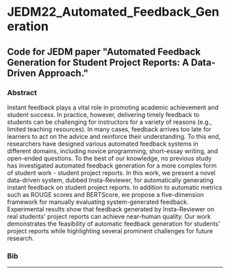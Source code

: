 # JEDM22_Automated_Feedback_Generation
Code for JEDM paper "Automated Feedback Generation for Student Project Reports: A Data-Driven Approach."
---


### Abstract
Instant feedback plays a vital role in promoting academic achievement and student success. In practice, however, delivering timely feedback to students can be challenging for instructors for a variety of reasons (e.g., limited teaching resources). In many cases, feedback arrives too late for learners to act on the advice and reinforce their understanding. To this end, researchers have designed various automated feedback systems in different domains, including novice programming, short-essay writing, and open-ended questions. To the best of our knowledge, no previous study has investigated automated feedback generation for a more complex form of student work - student project reports. In this work, we present a novel data-driven system, dubbed Insta-Reviewer, for automatically generating instant feedback on student project reports. In addition to automatic metrics such as ROUGE scores and BERTScore, we propose a five-dimension framework for manually evaluating system-generated feedback. Experimental results show that feedback generated by Insta-Reviewer on real students' project reports can achieve near-human quality. Our work demonstrates the feasibility of automatic feedback generation for students' project reports while highlighting several prominent challenges for future research.


### Bib
---
